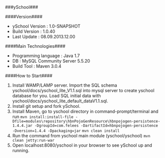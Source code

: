 ###ySchool###


####Version####

* ySchool Version : 1.0-SNAPSHOT
* Build Version   : 1.0.40
* Last Update     : 08.09.2013.12.00

####Main Technologies####

* Programming language    : Java 1.7
* DB                      : MySQL Community Server 5.5.20
* Build Tool              : Maven 3.0.4


####How to Start####

1. Install WAMP/LAMP server.
    Import the SQL schema yschool/docs/yschool_lite_V1.1.sql into mysql server to create yschool database for you.
   Load SQL initial data with yschool/docs/yschool_lite_default_dataV1.1.sql.
2. Install git setup and fork ySchool.
3. Install Maven, go to yschool directory in command-prompt/terminal and run 
   ```mvn install:install-file -Dfile=modules\repository\hbnPojoGenResource\hbnpojogen-persistence-1.4.4.jar -DgroupId=com.felees -DartifactId=hbnpojogen-persistence -Dversion=1.4.4 -Dpackaging=jar```
   ```mvn clean install```
4. Run the command from yschool main module (yschool/yschool)
   ```mvn clean jetty:run-war``` 
5. Open localhost:8080/yschool in your browser to see ySchool up and running.
